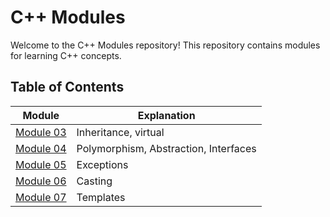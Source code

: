 # C++ Modules

Welcome to the C++ Modules repository! This repository contains modules for learning C++ concepts.

## Table of Contents

| Module | Explanation |
| ------ | ----------- |
| [Module 03](03/README.md) | Inheritance, virtual |
| [Module 04](04/README.md) | Polymorphism, Abstraction, Interfaces |
| [Module 05](05/README.md) | Exceptions |
| [Module 06](06/README.md) | Casting |
| [Module 07](07/README.md) | Templates |

